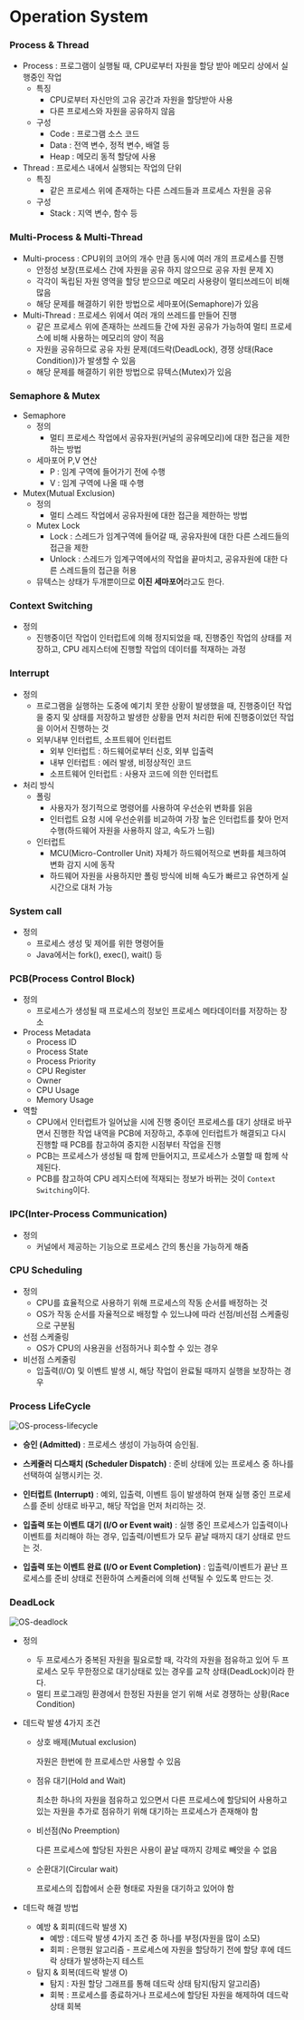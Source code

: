 # Operation System

### Process & Thread

- Process : 프로그램이 실행될 때, CPU로부터 자원을 할당 받아 메모리 상에서 실행중인 작업
  - 특징
    - CPU로부터 자신만의 고유 공간과 자원을 할당받아 사용
    - 다른 프로세스와 자원을 공유하지 않음
  - 구성
    - Code : 프로그램 소스 코드
    - Data : 전역 변수, 정적 변수, 배열 등
    - Heap : 메모리 동적 할당에 사용
- Thread : 프로세스 내에서 실행되는 작업의 단위
  - 특징
    - 같은 프로세스 위에 존재하는 다른 스레드들과 프로세스 자원을 공유
  - 구성
    - Stack : 지역 변수, 함수 등



### Multi-Process & Multi-Thread

- Multi-process : CPU위의 코어의 개수 만큼 동시에 여러 개의 프로세스를 진행
  - 안정성 보장(프로세스 간에 자원을 공유 하지 않으므로 공유 자원 문제 X)
  - 각각이 독립된 자원 영역을 할당 받으므로 메모리 사용량이 멀티쓰레드이 비해 많음
  - 해당 문제를 해결하기 위한 방법으로 세마포어(Semaphore)가 있음
- Multi-Thread : 프로세스 위에서 여러 개의 쓰레드를 만들어 진행
  - 같은 프로세스 위에 존재하는 쓰레드들 간에 자원 공유가 가능하여 멀티 프로세스에 비해 사용하는 메모리의 양이 적음
  - 자원을 공유하므로 공유 자원 문제(데드락(DeadLock), 경쟁 상태(Race Condition))가 발생할 수 있음
  - 해당 문제를 해결하기 위한 방법으로 뮤텍스(Mutex)가 있음



### Semaphore & Mutex

- Semaphore
  - 정의
    - 멀티 프로세스 작업에서 공유자원(커널의 공유메모리)에 대한 접근을 제한하는 방법
  - 세마포어 P,V 연산
    - P : 임계 구역에 들어가기 전에 수행
    - V : 임계 구역에 나올 때 수행
- Mutex(Mutual Exclusion)
  - 정의
    - 멀티 스레드 작업에서 공유자원에 대한 접근을 제한하는 방법
  - Mutex Lock
    - Lock : 스레드가 임계구역에 들어갈 때, 공유자원에 대한 다른 스레드들의 접근을 제한
    - Unlock : 스레드가 임계구역에서의 작업을 끝마치고, 공유자원에 대한 다른 스레드들의 접근을 허용
  - 뮤텍스는 상태가 두개뿐이므로 **이진 세마포어**라고도 한다.



### Context Switching

- 정의
  - 진행중이던 작업이 인터럽트에 의해 정지되었을 때, 진행중인 작업의 상태를 저장하고, CPU 레지스터에 진행할 작업의 데이터를 적재하는 과정



### Interrupt

- 정의
  - 프로그램을 실행하는 도중에 예기치 못한 상황이 발생했을 때, 진행중이던 작업을 중지 및 상태를 저장하고 발생한 상황을 먼저 처리한 뒤에 진행중이었던 작업을 이어서 진행하는 것
  - 외부/내부 인터럽트, 소프트웨어 인터럽트
    - 외부 인터럽트 : 하드웨어로부터 신호, 외부 입출력
    - 내부 인터럽트 : 에러 발생, 비정상적인 코드
    - 소프트웨어 인터럽트 : 사용자 코드에 의한 인터럽트
- 처리 방식
  - 폴링
    - 사용자가 정기적으로 명령어를 사용하여 우선순위 변화를 읽음
    - 인터럽트 요청 시에 우선순위를 비교하여 가장 높은 인터럽트를 찾아 먼저 수행(하드웨어 자원을 사용하지 않고, 속도가 느림)
  - 인터럽트
    - MCU(Micro-Controller Unit) 자체가 하드웨어적으로 변화를 체크하여 변화 감지 시에 동작
    - 하드웨어 자원을 사용하지만 폴링 방식에 비해 속도가 빠르고 유연하게 실시간으로 대처 가능



### System call

- 정의
  - 프로세스 생성 및 제어를 위한 명령어들
  - Java에서는 fork(), exec(), wait() 등



### PCB(Process Control Block)

- 정의
  - 프로세스가 생성될 때 프로세스의 정보인 프로세스 메타데이터를 저장하는 장소
- Process Metadata
  - Process ID
  - Process State
  - Process Priority
  - CPU Register
  - Owner
  - CPU Usage
  - Memory Usage
- 역할
  - CPU에서 인터럽트가 일어났을 시에 진행 중이던 프로세스를 대기 상태로 바꾸면서 진행한 작업 내역을 PCB에 저장하고, 추후에 인터럽트가 해결되고 다시 진행할 때 PCB를 참고하여 중지한 시점부터 작업을 진행
  - PCB는 프로세스가 생성될 때 함께 만들어지고, 프로세스가 소멸할 때 함께 삭제된다.
  - PCB를 참고하여 CPU 레지스터에 적재되는 정보가 바뀌는 것이 `Context Switching`이다.



### IPC(Inter-Process Communication)

- 정의
  - 커널에서 제공하는 기능으로 프로세스 간의 통신을 가능하게 해줌



### CPU Scheduling

- 정의
  - CPU를 효율적으로 사용하기 위해 프로세스의 작동 순서를 배정하는 것
  - OS가 작동 순서를 자율적으로 배정할 수 있느냐에 따라 선점/비선점 스케줄링으로 구분됨
- 선점 스케줄링
  - OS가 CPU의 사용권을 선점하거나 회수할 수 있는 경우
- 비선점 스케줄링
  - 입출력(I/O) 및 이벤트 발생 시, 해당 작업이 완료될 때까지 실행을 보장하는 경우





### Process LifeCycle

![OS-process-lifecycle](image/OS-process-lifecycle.jpeg)

- **승인 (Admitted)** : 프로세스 생성이 가능하여 승인됨.

-  **스케줄러 디스패치 (Scheduler Dispatch)** : 준비 상태에 있는 프로세스 중 하나를 선택하여 실행시키는 것.

-  **인터럽트 (Interrupt)** : 예외, 입출력, 이벤트 등이 발생하여 현재 실행 중인 프로세스를 준비 상태로 바꾸고, 해당 작업을 먼저 처리하는 것.

-  **입출력 또는 이벤트 대기 (I/O or Event wait)** : 실행 중인 프로세스가 입출력이나 이벤트를 처리해야 하는 경우, 입출력/이벤트가 모두 끝날 때까지 대기 상태로 만드는 것.

- **입출력 또는 이벤트 완료 (I/O or Event Completion)** : 입출력/이벤트가 끝난 프로세스를 준비 상태로 전환하여 스케줄러에 의해 선택될 수 있도록 만드는 것.



### DeadLock

![OS-deadlock](image/OS-deadlock.png)

- 정의

  - 두 프로세스가 중복된 자원을 필요로할 때, 각각의 자원을 점유하고 있어 두 프로세스 모두 무한정으로 대기상태로 있는 경우를 교착 상태(DeadLock)이라 한다.
  - 멀티 프로그래밍 환경에서 한정된 자원을 얻기 위해 서로 경쟁하는 상황(Race Condition)

- 데드락 발생 4가지 조건

  - 상호 배제(Mutual exclusion)

    자원은 한번에 한 프로세스만 사용할 수 있음

  - 점유 대기(Hold and Wait)

    최소한 하나의 자원을 점유하고 있으면서 다른 프로세스에 할당되어 사용하고 있는 자원을 추가로 점유하기 위해 대기하는 프로세스가 존재해야 함

  - 비선점(No Preemption)

    다른 프로세스에 할당된 자원은 사용이 끝날 때까지 강제로 빼앗을 수 없음

  - 순환대기(Circular wait)

    프로세스의 집합에서 순환 형태로 자원을 대기하고 있어야 함

- 데드락 해결 방법

  - 예방 & 회피(데드락 발생 X)
    - 예방 : 데드락 발생 4가지 조건 중 하나를 부정(자원을 많이 소모)
    - 회피 : 은행원 알고리즘 - 프로세스에 자원을 할당하기 전에 할당 후에 데드락 상태가 발생하는지 테스트
  - 탐지 & 회복(데드락 발생 O)
    - 탐지 : 자원 할당 그래프를 통해 데드락 상태 탐지(탐지 알고리즘)
    - 회복 : 프로세스를 종료하거나 프로세스에 할당된 자원을 해제하여 데드락 상태 회복